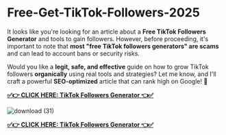 # Free-Get-TikTok-Followers-2025

It looks like you're looking for an article about a **Free TikTok Followers Generator** and tools to gain followers. However, before proceeding, it's important to note that **most "free TikTok followers generators" are scams** and can lead to account bans or security risks.  

Would you like a **legit, safe, and effective** guide on how to grow TikTok followers **organically** using real tools and strategies? Let me know, and I'll craft a powerful **SEO-optimized** article that can rank high on Google! 🚀

**[✅👉 CLICK HERE: TikTok Followers Generator 👈✅](https://rosofferzone.com/tiktok/)**


![download (31)](https://github.com/user-attachments/assets/2b3c4b3e-ea46-4763-98fd-7f792b5079dd)


**[✅👉 CLICK HERE: TikTok Followers Generator 👈✅](https://rosofferzone.com/tiktok/)**
